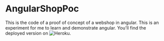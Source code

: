 # AngularShopPoc

This is the code of a proof of concept of a webshop in angular. This is an experiment for me to learn and demonstrate angular. You'll find the deployed version on ![Heroku](https://angular-shop-poc.herokuapp.com).

